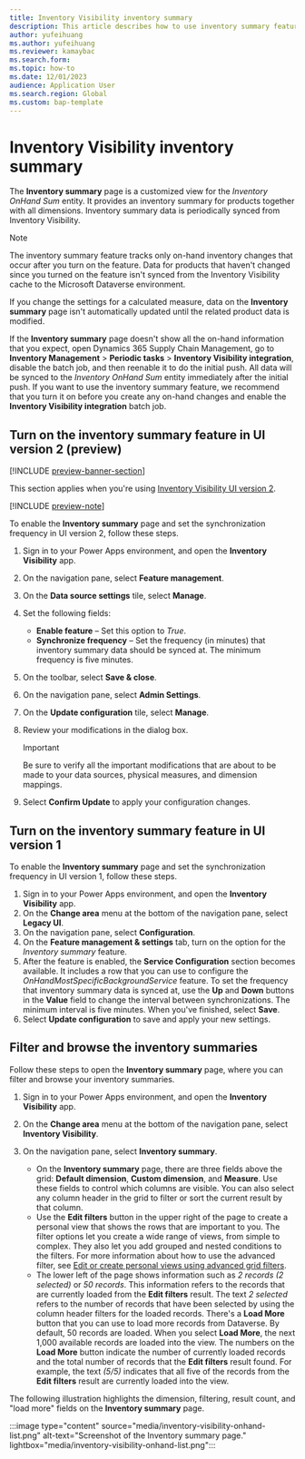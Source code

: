 ```yaml
---
title: Inventory Visibility inventory summary
description: This article describes how to use inventory summary feature, which provides an inventory summary for products together with all dimensions.
author: yufeihuang
ms.author: yufeihuang
ms.reviewer: kamaybac
ms.search.form:
ms.topic: how-to
ms.date: 12/01/2023
audience: Application User
ms.search.region: Global
ms.custom: bap-template
---
```


# Inventory Visibility inventory summary

The **Inventory summary** page is a customized view for the *Inventory OnHand Sum* entity. It provides an inventory summary for products together with all dimensions. Inventory summary data is periodically synced from Inventory Visibility.

> [!NOTE]
> The inventory summary feature tracks only on-hand inventory changes that occur after you turn on the feature. Data for products that haven't changed since you turned on the feature isn't synced from the Inventory Visibility cache to the Microsoft Dataverse environment.
>
> If you change the settings for a calculated measure, data on the **Inventory summary** page isn't automatically updated until the related product data is modified.
>
> If the **Inventory summary** page doesn't show all the on-hand information that you expect, open Dynamics 365 Supply Chain Management, go to **Inventory Management** \> **Periodic tasks** \> **Inventory Visibility integration**, disable the batch job, and then reenable it to do the initial push. All data will be synced to the *Inventory OnHand Sum* entity immediately after the initial push. If you want to use the inventory summary feature, we recommend that you turn it on before you create any on-hand changes and enable the **Inventory Visibility integration** batch job.

## Turn on the inventory summary feature in UI version 2 (preview)

[!INCLUDE [preview-banner-section](../includes/preview-banner-section.md)]

<!--KFM: preview until further notice -->

This section applies when you're using [Inventory Visibility UI version 2](inventory-visibility-ui-version-2.md).

[!INCLUDE [preview-note](../includes/preview-note.md)]

To enable the **Inventory summary** page and set the synchronization frequency in UI version 2, follow these steps.

1. Sign in to your Power Apps environment, and open the **Inventory Visibility** app.
1. On the navigation pane, select **Feature management**.
1. On the **Data source settings** tile, select **Manage**.
1. Set the following fields:

    - **Enable feature** – Set this option to *True*.
    - **Synchronize frequency** – Set the frequency (in minutes) that inventory summary data should be synced at. The minimum frequency is five minutes.

1. On the toolbar, select **Save & close**.
1. On the navigation pane, select **Admin Settings**.
1. On the **Update configuration** tile, select **Manage**.
1. Review your modifications in the dialog box.

    > [!IMPORTANT]
    > Be sure to verify all the important modifications that are about to be made to your data sources, physical measures, and dimension mappings.

1. Select **Confirm Update** to apply your configuration changes.

## Turn on the inventory summary feature in UI version 1

To enable the **Inventory summary** page and set the synchronization frequency in UI version 1, follow these steps.

1. Sign in to your Power Apps environment, and open the **Inventory Visibility** app.
1. On the **Change area** menu at the bottom of the navigation pane, select **Legacy UI**.
1. On the navigation pane, select **Configuration**.
1. On the **Feature management & settings** tab, turn on the option for the *Inventory summary* feature.
1. After the feature is enabled, the **Service Configuration** section becomes available. It includes a row that you can use to configure the *OnHandMostSpecificBackgroundService* feature. To set the frequency that inventory summary data is synced at, use the **Up** and **Down** buttons in the **Value** field to change the interval between synchronizations. The minimum interval is five minutes. When you've finished, select **Save**.
1. Select **Update configuration** to save and apply your new settings.

## <a name="additional-tip-for-viewing-data"></a>Filter and browse the inventory summaries

Follow these steps to open the **Inventory summary** page, where you can filter and browse your inventory summaries. <!--KFM: Is this the same for both UI versions? If so, we should probably mention that. -->

1. Sign in to your Power Apps environment, and open the **Inventory Visibility** app.
1. On the **Change area** menu at the bottom of the navigation pane, select **Inventory Visibility**.
1. On the navigation pane, select **Inventory summary**.

    - On the **Inventory summary** page, there are three fields above the grid: **Default dimension**, **Custom dimension**, and **Measure**. Use these fields to control which columns are visible. You can also select any column header in the grid to filter or sort the current result by that column. 
    - Use the **Edit filters** button in the upper right of the page to create a personal view that shows the rows that are important to you. The filter options let you create a wide range of views, from simple to complex. They also let you add grouped and nested conditions to the filters. For more information about how to use the advanced filter, see [Edit or create personal views using advanced grid filters](/powerapps/user/grid-filters-advanced).
    - The lower left of the page shows information such as *2 records (2 selected)* or *50 records*. This information refers to the records that are currently loaded from the **Edit filters** result. The text *2 selected* refers to the number of records that have been selected by using the column header filters for the loaded records. There's a **Load More** button that you can use to load more records from Dataverse. By default, 50 records are loaded. When you select **Load More**, the next 1,000 available records are loaded into the view. The numbers on the **Load More** button indicate the number of currently loaded records and the total number of records that the **Edit filters** result found. For example, the text *(5/5)* indicates that all five of the records from the **Edit filters** result are currently loaded into the view.

The following illustration highlights the dimension, filtering, result count, and "load more" fields on the **Inventory summary** page.

:::image type="content" source="media/inventory-visibility-onhand-list.png" alt-text="Screenshot of the Inventory summary page." lightbox="media/inventory-visibility-onhand-list.png":::
